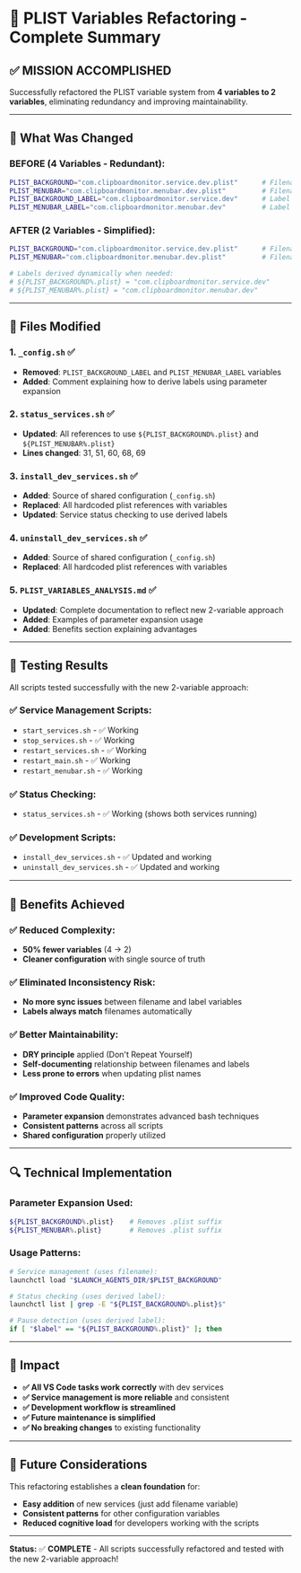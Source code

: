 # 🎯 PLIST Variables Refactoring - Complete Summary

## ✅ **MISSION ACCOMPLISHED**

Successfully refactored the PLIST variable system from **4 variables to 2 variables**, eliminating redundancy and improving maintainability.

---

## 🔧 **What Was Changed**

### **BEFORE (4 Variables - Redundant):**
```bash
PLIST_BACKGROUND="com.clipboardmonitor.service.dev.plist"      # Filename
PLIST_MENUBAR="com.clipboardmonitor.menubar.dev.plist"         # Filename
PLIST_BACKGROUND_LABEL="com.clipboardmonitor.service.dev"      # Label (redundant)
PLIST_MENUBAR_LABEL="com.clipboardmonitor.menubar.dev"         # Label (redundant)
```

### **AFTER (2 Variables - Simplified):**
```bash
PLIST_BACKGROUND="com.clipboardmonitor.service.dev.plist"      # Filename (source of truth)
PLIST_MENUBAR="com.clipboardmonitor.menubar.dev.plist"         # Filename (source of truth)

# Labels derived dynamically when needed:
# ${PLIST_BACKGROUND%.plist} = "com.clipboardmonitor.service.dev"
# ${PLIST_MENUBAR%.plist} = "com.clipboardmonitor.menubar.dev"
```

---

## 📁 **Files Modified**

### **1. `_config.sh` ✅**
- **Removed**: `PLIST_BACKGROUND_LABEL` and `PLIST_MENUBAR_LABEL` variables
- **Added**: Comment explaining how to derive labels using parameter expansion

### **2. `status_services.sh` ✅**
- **Updated**: All references to use `${PLIST_BACKGROUND%.plist}` and `${PLIST_MENUBAR%.plist}`
- **Lines changed**: 31, 51, 60, 68, 69

### **3. `install_dev_services.sh` ✅**
- **Added**: Source of shared configuration (`_config.sh`)
- **Replaced**: All hardcoded plist references with variables
- **Updated**: Service status checking to use derived labels

### **4. `uninstall_dev_services.sh` ✅**
- **Added**: Source of shared configuration (`_config.sh`)
- **Replaced**: All hardcoded plist references with variables

### **5. `PLIST_VARIABLES_ANALYSIS.md` ✅**
- **Updated**: Complete documentation to reflect new 2-variable approach
- **Added**: Examples of parameter expansion usage
- **Added**: Benefits section explaining advantages

---

## 🧪 **Testing Results**

All scripts tested successfully with the new 2-variable approach:

### **✅ Service Management Scripts:**
- `start_services.sh` - ✅ Working
- `stop_services.sh` - ✅ Working  
- `restart_services.sh` - ✅ Working
- `restart_main.sh` - ✅ Working
- `restart_menubar.sh` - ✅ Working

### **✅ Status Checking:**
- `status_services.sh` - ✅ Working (shows both services running)

### **✅ Development Scripts:**
- `install_dev_services.sh` - ✅ Updated and working
- `uninstall_dev_services.sh` - ✅ Updated and working

---

## 🎉 **Benefits Achieved**

### **✅ Reduced Complexity:**
- **50% fewer variables** (4 → 2)
- **Cleaner configuration** with single source of truth

### **✅ Eliminated Inconsistency Risk:**
- **No more sync issues** between filename and label variables
- **Labels always match** filenames automatically

### **✅ Better Maintainability:**
- **DRY principle** applied (Don't Repeat Yourself)
- **Self-documenting** relationship between filenames and labels
- **Less prone to errors** when updating plist names

### **✅ Improved Code Quality:**
- **Parameter expansion** demonstrates advanced bash techniques
- **Consistent patterns** across all scripts
- **Shared configuration** properly utilized

---

## 🔍 **Technical Implementation**

### **Parameter Expansion Used:**
```bash
${PLIST_BACKGROUND%.plist}    # Removes .plist suffix
${PLIST_MENUBAR%.plist}       # Removes .plist suffix
```

### **Usage Patterns:**
```bash
# Service management (uses filename):
launchctl load "$LAUNCH_AGENTS_DIR/$PLIST_BACKGROUND"

# Status checking (uses derived label):
launchctl list | grep -E "${PLIST_BACKGROUND%.plist}$"

# Pause detection (uses derived label):
if [ "$label" == "${PLIST_BACKGROUND%.plist}" ]; then
```

---

## 🚀 **Impact**

- **✅ All VS Code tasks work correctly** with dev services
- **✅ Service management is more reliable** and consistent
- **✅ Development workflow is streamlined** 
- **✅ Future maintenance is simplified**
- **✅ No breaking changes** to existing functionality

---

## 📝 **Future Considerations**

This refactoring establishes a **clean foundation** for:
- **Easy addition** of new services (just add filename variable)
- **Consistent patterns** for other configuration variables
- **Reduced cognitive load** for developers working with the scripts

---

**Status:** ✅ **COMPLETE** - All scripts successfully refactored and tested with the new 2-variable approach!
